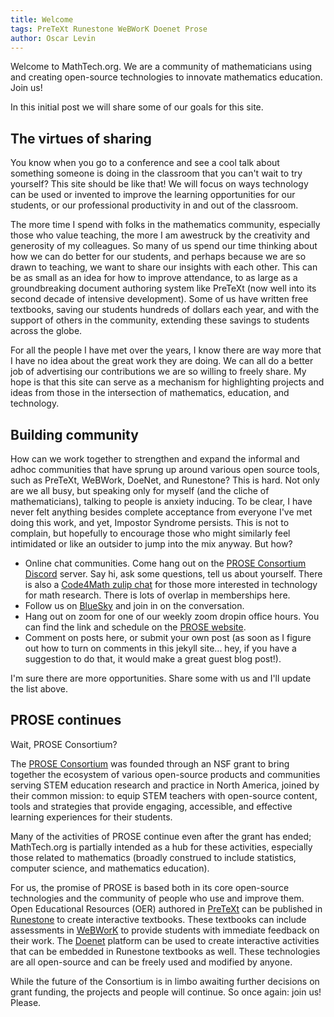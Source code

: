 ```yaml
---
title: Welcome
tags: PreTeXt Runestone WeBWorK Doenet Prose
author: Oscar Levin
---
```


Welcome to MathTech.org.  We are a community of mathematicians using and creating open-source technologies to innovate mathematics education.  Join us!

In this initial post we will share some of our goals for this site.

<!-- break -->

## The virtues of sharing

You know when you go to a conference and see a cool talk about something someone is doing in the classroom that you can't wait to try yourself?  This site should be like that!  We will focus on ways technology can be used or invented to improve the learning opportunities for our students, or our professional productivity in and out of the classroom.

The more time I spend with folks in the mathematics community, especially those who value teaching, the more I am awestruck by the creativity and generosity of my colleagues.  So many of us spend our time thinking about how we can do better for our students, and perhaps because we are so drawn to teaching, we want to share our insights with each other.  This can be as small as an idea for how to improve attendance, to as large as a groundbreaking document authoring system like PreTeXt (now well into its second decade of intensive development).  Some of us have written free textbooks, saving our students hundreds of dollars each year, and with the support of others in the community, extending these savings to students across the globe.

For all the people I have met over the years, I know there are way more that I have no idea about the great work they are doing.  We can all do a better job of advertising our contributions we are so willing to freely share.  My hope is that this site can serve as a mechanism for highlighting projects and ideas from those in the intersection of mathematics, education, and technology.


## Building community

How can we work together to strengthen and expand the informal and adhoc communities that have sprung up around various open source tools, such as PreTeXt, WeBWork, DoeNet, and Runestone?  This is hard.  Not only are we all busy, but speaking only for myself (and the cliche of mathematicians), talking to people is anxiety inducing.  To be clear, I have never felt anything besides complete acceptance from everyone I've met doing this work, and yet, Impostor Syndrome persists.  This is not to complain, but hopefully to encourage those who might similarly feel intimidated or like an outsider to jump into the mix anyway.  But how?

- Online chat communities.  Come hang out on the [PROSE Consortium Discord](https://discord.gg/3pVWQtf9rt) server.  Say hi, ask some questions, tell us about yourself.  There is also a [Code4Math zulip chat](https://code4math.zulipchat.com/) for those more interested in technology for math research.  There is lots of overlap in memberships here.
- Follow us on [BlueSky](https://bsky.app/profile/mathtech.org) and join in on the conversation.
- Hang out on zoom for one of our weekly zoom dropin office hours.  You can find the link and schedule on the [PROSE website](https://prose.runestone.academy/#upcoming-events).
- Comment on posts here, or submit your own post (as soon as I figure out how to turn on comments in this jekyll site... hey, if you have a suggestion to do that, it would make a great guest blog post!).

I'm sure there are more opportunities.  Share some with us and I'll update the list above.

## PROSE continues

Wait, PROSE Consortium?

The [PROSE Consortium](https://prose.runestone.academy) was founded through an NSF grant to bring together the ecosystem of various open-source products and communities serving STEM education research and practice in North America, joined by their common mission: to equip STEM teachers with open-source content, tools and strategies that provide engaging, accessible, and effective learning experiences for their students.

Many of the activities of PROSE continue even after the grant has ended; MathTech.org is partially intended as a hub for these activities, especially those related to mathematics (broadly construed to include statistics, computer science, and mathematics education).

For us, the promise of PROSE is based both in its core open-source technologies and the community of people who use and improve them.  Open Educational Resources (OER) authored in [PreTeXt](https://pretextbook.org) can be published in [Runestone](https://runestone.academy) to create interactive textbooks.  These textbooks can include assessments in [WeBWorK](https://webwork.maa.org) to provide students with immediate feedback on their work.  The [Doenet](https://doenet.org) platform can be used to create interactive activities that can be embedded in Runestone textbooks as well.  These technologies are all open-source and can be freely used and modified by anyone.

While the future of the Consortium is in limbo awaiting further decisions on grant funding, the projects and people will continue.  So once again: join us!  Please.
